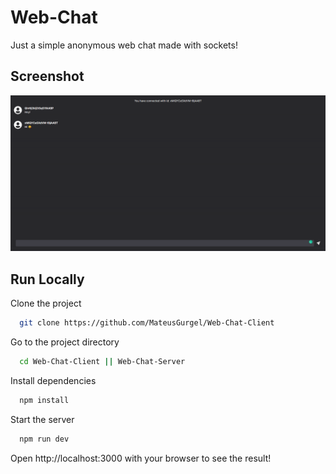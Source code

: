 
# Web-Chat

Just a simple anonymous web chat made with sockets!


## Screenshot

<div align="center">
  <img src="https://github.com/MateusGurgel/Web-Chat-Client/blob/main/demo/Chat.png" />
</div>


## Run Locally

Clone the project

```bash
  git clone https://github.com/MateusGurgel/Web-Chat-Client
```

Go to the project directory

```bash
  cd Web-Chat-Client || Web-Chat-Server
```

Install dependencies

```bash
  npm install
```

Start the server

```bash
  npm run dev
```

Open http://localhost:3000 with your browser to see the result!

